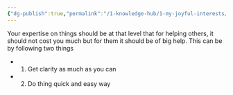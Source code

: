 ```yaml
---
{"dg-publish":true,"permalink":"/1-knowledge-hub/1-my-joyful-interests/self-help-phycology/notions-i-derirved/helping-others/","noteIcon":""}
---
```


Your expertise on things should be at that level that for helping others, it should not cost you much but for them it should be of big help. This can be by following two things

- 1. Get clarity as much as you can
- 2. Do thing quick and easy way